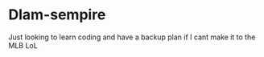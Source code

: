 # Dlam-sempire
Just looking to learn coding and have a backup plan if I cant make it to the MLB LoL
